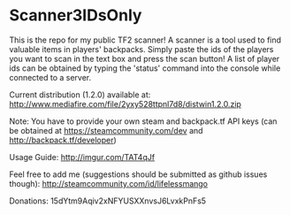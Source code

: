 # Scanner3IDsOnly

This is the repo for my public TF2 scanner! A scanner is a tool used to find valuable items in players' backpacks. Simply paste the ids of the players you want to scan in the text box and press the scan button! A list of player ids can be obtained by typing the 'status' command into the console while connected to a server.

Current distribution (1.2.0) available at:
http://www.mediafire.com/file/2yxy528ttpnl7d8/distwin1.2.0.zip

Note: You have to provide your own steam and backpack.tf API keys (can be obtained at https://steamcommunity.com/dev and http://backpack.tf/developer)

Usage Guide: http://imgur.com/TAT4qJf

Feel free to add me (suggestions should be submitted as github issues though):
http://steamcommunity.com/id/lifelessmango

Donations:
15dYtm9Aqiv2xNFYUSXXnvsJ6LvxkPnFs5
